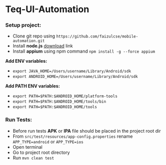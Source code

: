 # Teq-UI-Automation

### Setup project:

- Clone git repo using `https://github.com/faizulcse/mobile-automation.git`
- Install **node.js** [download](https://nodejs.org/en/download/) link
- Install **appium** using npm command `npm install -g --force appium`

**Add ENV variables:**

- `export JAVA_HOME=/Users/username/Library/Android/sdk`
- `export ANDROID_HOME=/Users/username/Library/Android/sdk`

**Add PATH ENV variables:**

- `export PATH=$PATH:$ANDROID_HOME/platform-tools`
- `export PATH=$PATH:$ANDROID_HOME/tools/bin`
- `export PATH=$PATH:$ANDROID_HOME/tools`

### Run Tests:

- Before run tests **APK** or **IPA** file should be placed in the project root dir
- From `src/test/resources/app-config.properties` rename `APP_TYPE=android` or `APP_TYPE=ios`
- Open terminal
- Go to project root directory
- Run `mvn clean test`

